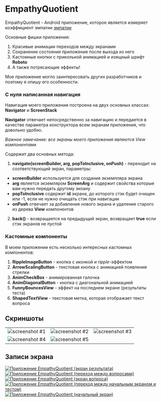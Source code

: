# EmpathyQuotient

EmpathyQuotient - Android приложение, которое является измеряет коэффмциент эмпатии [эмпатии](https://inlnk.ru/VoRlJ)

Основные фишки приложения:

1. Красивые анимации переходов между экранами
2. Сохранение состояния приложения после выхода из него
3. Кастомные кнопки с прикольной анимацией и изящный шрифт **Roboto**
4. А также потрясающие эффекты!

Мое приложение могло заинтересовать других разработчиков и поэтому я опишу его особенности.

### С нуля написанная навигация

Навигация моего приложения построена на двух основных классах: **Navigator** и **ScreenStack** 

**Navigator** отвечает непосредственно за навигацию и передается в качестве параметра конструктора всем экранам приложения, что довольно удобно.

*Важное замечание: все экраны моего приложения являются View компонентами*

Содержит два основных метода:

1. **navigate(screenBuilder, arg, popToInclusive, onPush)** - переходит на соответствующий экран, параметры:
  - **screenBuilder** используется для создания экземпляра экрана
  - **arg** является экземляром **ScreenArg** и содержит свойства которые вам нужно передать другому экоану
  - **popToInclusive** содержит **id** экрана, до которого стэк будет очищен или -1, если не нужно очищать стэк при навигации
  - **onPush** отвечает за добавление нового экрана и удаление старого из дерева **View** компонентов 
2. **back()** - возвращается на предыдущий экран, возвращает **true** если стэк экранов не пустой

### Кастомные компоненты

В моем приложении есть несколько интересных кастомных компонентов:

1. **RippleImageButton** - кнопка с иконкой и *ripple*-эффектом
2. **ArrowScalingButton** - текстовая кнопка с анимацией появления стрелки
3. **AnimCheckBox** - анимированная галочка
4. **AnimDiagonalButton** - кнопка с диагональной анимацией
5. **FunnyBouncesView** - эффект на последнем экране (результаты теста)
6. **ShapedTextView** - текстовая метка, которая отображает текст вопроса

## Скриншоты

|   |   |   |
|---|---|---|
|![screenshot #1](https://github.com/KiberneticWorm/EmpathyQuotient/blob/master/screens/screen1.png)|![screenshot #2](https://github.com/KiberneticWorm/EmpathyQuotient/blob/master/screens/screen2.png)|![screenshot #3](https://github.com/KiberneticWorm/EmpathyQuotient/blob/master/screens/screen3.png)|
|![screenshot #4](https://github.com/KiberneticWorm/EmpathyQuotient/blob/master/screens/screen4.png)|![screenshot #5](https://github.com/KiberneticWorm/EmpathyQuotient/blob/master/screens/screen5.png)|

## Записи экрана

[![Приложение EmpathyQuotient (экран результата)](https://img.youtube.com/vi/OQh30DnKHBs/0.jpg)](https://www.youtube.com/watch?v=OQh30DnKHBs)
[![Приложение EmpathyQuotient (переход между вопросами)](https://img.youtube.com/vi/zp0oXagEAmw/0.jpg)](https://www.youtube.com/watch?v=zp0oXagEAmw)
[![Приложение EmpathyQuotient (экран вопроса)](https://img.youtube.com/vi/6Z8VioezDeU/0.jpg)](https://www.youtube.com/watch?v=6Z8VioezDeU)
[![Приложение EmpathyQuotient (переход между начальным экраном и тестом)](https://img.youtube.com/vi/bpcLbP7Oz5I/0.jpg)](https://www.youtube.com/watch?v=bpcLbP7Oz5I)
[![Приложение EmpathyQuotient (начальный экран)](https://img.youtube.com/vi/1qs_LreyW7g/0.jpg)](https://www.youtube.com/watch?v=1qs_LreyW7g)
